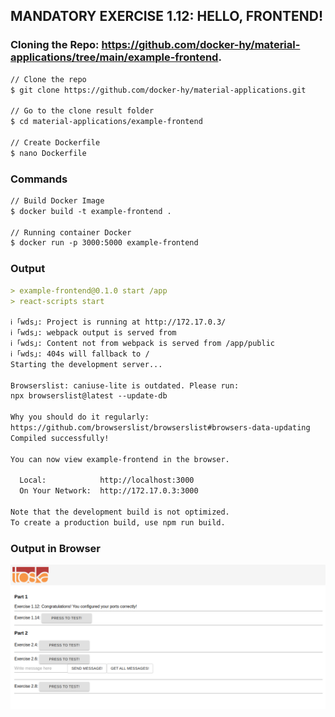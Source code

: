 ## MANDATORY EXERCISE 1.12: HELLO, FRONTEND!

### Cloning the Repo: https://github.com/docker-hy/material-applications/tree/main/example-frontend.
```markdown
// Clone the repo
$ git clone https://github.com/docker-hy/material-applications.git

// Go to the clone result folder
$ cd material-applications/example-frontend

// Create Dockerfile
$ nano Dockerfile
```
### Commands
```markdown
// Build Docker Image
$ docker build -t example-frontend .

// Running container Docker
$ docker run -p 3000:5000 example-frontend
```
### Output
```markdown
> example-frontend@0.1.0 start /app
> react-scripts start

ℹ ｢wds｣: Project is running at http://172.17.0.3/
ℹ ｢wds｣: webpack output is served from 
ℹ ｢wds｣: Content not from webpack is served from /app/public
ℹ ｢wds｣: 404s will fallback to /
Starting the development server...

Browserslist: caniuse-lite is outdated. Please run:
npx browserslist@latest --update-db

Why you should do it regularly:
https://github.com/browserslist/browserslist#browsers-data-updating
Compiled successfully!

You can now view example-frontend in the browser.

  Local:            http://localhost:3000
  On Your Network:  http://172.17.0.3:3000

Note that the development build is not optimized.
To create a production build, use npm run build.

```
### Output in Browser
![Gambar Proyek](https://raw.githubusercontent.com/Siintya/devops-with-docker/master/part-1/exercise-1.12/exercise-1.12.png)

